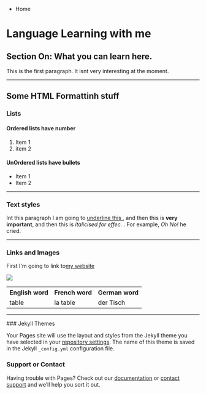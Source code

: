 <ul class="breadcrumb">
  <li>Home</li>
</ul>


<h1>Language Learning with me</h1>  
<h2>Section On: What you can learn here.</h2>
<p>This is the first paragraph. It isnt very interesting at the moment.</p>

<hr>
<h2>Some HTML Formattinh stuff</h2>
<h3>Lists</h3>
<h4> Ordered lists have number</h4> 
<ol> 
  <li>Item 1</li>
  <li>item 2</li>
</ol> 

<h4>UnOrdered lists have bullets</h4>
<ul>
  <li> Item 1</li>
  <li>Item 2</li>
</ul>

<hr>

<h3>Text styles</h3>
<p> Int this paragraph I am going to <u>underline this </u>, and then this is <strong> very important</strong>, and then this is <em> italicised for effec. </em>. For example, <em> Oh No! </em> he cried. </p>

<hr>
<h3>Links and Images</h3>
<p>First I'm going to link to<a href="https://qmplus.qmul.ac.uk/course/view.php?idnumber=SLLF-Home">my website</a> </p> 

<img src="http://4.bp.blogspot.com/-Ri9OcT3I3jQ/U5X1MZUf-2I/AAAAAAAAIO8/dMCz0ay7p9U/s1600/peace-smiley.png" />

<table>
  <tr>
    <th>English word</th>
    <th>French word</th>
    <th>German word</th>
  </tr>
  <tr>
    <td>table</td>
    <td>la table</td>
    <td>der Tisch</td>
  </tr>

  
</table>




<hr>
### Jekyll Themes

Your Pages site will use the layout and styles from the Jekyll theme you have selected in your [repository settings](https://github.com/Shayankari/Test-1/settings). The name of this theme is saved in the Jekyll `_config.yml` configuration file.

### Support or Contact

Having trouble with Pages? Check out our [documentation](https://help.github.com/categories/github-pages-basics/) or [contact support](https://github.com/contact) and we’ll help you sort it out.
